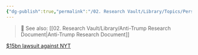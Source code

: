 ```yaml
---
{"dg-publish":true,"permalink":"/02. Research Vault/Library/Topics/Personal/Censorship/","tags":["research"],"created":"2025-10-29T14:59:19.748-04:00","updated":"2025-10-29T15:04:05.706-04:00"}
---
```


> 🔗 See also: [[02. Research Vault/Library/Anti-Trump Research Document\|Anti-Trump Research Document]]


[$15bn lawsuit against NYT](https://truthsocial.com/@realDonaldTrump/posts/115211918198289404)